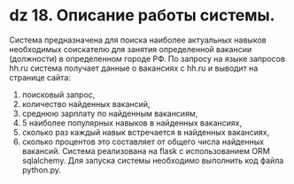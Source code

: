 # dz 18. Описание работы системы.
Система предназначена для поиска наиболее актуальных навыков необходимых 
соискателю для занятия определенной вакансии (должности) в определенном городе РФ.
По запросу на языке запросов hh.ru система получает данные о вакансиях с hh.ru
и выводит на странице сайта: 
1. поисковый запрос,   
2. количество найденных вакансий, 
3. среднюю зарплату по найденным вакансиям,
4. 5 наиболее популярных навыков в найденных вакансиях,  
5. сколько раз каждый навык встречается в найденных вакансиях,
6. сколько процентов это составляет от общего числа найденных вакансий.
Система реализована на flask с использованием ORM sqlalchemy.
Для запуска системы необходимо выполнить код файла python.py.